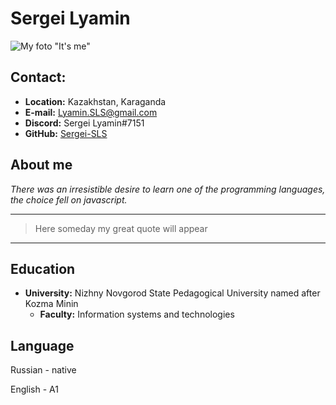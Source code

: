 # Sergei Lyamin

![My foto](https://github.com/Sergei-SLS/rsschool-cv/blob/gh-pages/photo.png) "It's me"

## Contact:

* **Location:** Kazakhstan, Karaganda 
* **E-mail:** Lyamin.SLS@gmail.com
* **Discord:** Sergei Lyamin#7151
* **GitHub:** [Sergei-SLS](https://github.com/sergei-sls)

## About me

*There was an irresistible desire to learn one of the programming languages, the choice fell on javascript.* 

-----------------------------------------
> Here someday my great quote will appear
-----------------------------------------

## Education
* **University:** Nizhny Novgorod State Pedagogical University named after Kozma Minin
  * **Faculty:** Information systems and technologies

## Language
Russian - native

  English - A1

 
